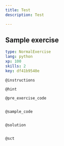 ```yaml
---
title: Test
description: Test

---
```

## Sample exercise

```yaml
type: NormalExercise
lang: python
xp: 100
skills: 2
key: df41b9540e
```


`@instructions`

`@hint`

`@pre_exercise_code`
```{python}

```

`@sample_code`
```{python}

```

`@solution`
```{python}

```

`@sct`
```{python}

```
